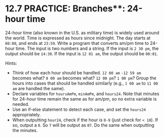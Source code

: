 # 12.7 PRACTICE: Branches**: 24-hour time
24-hour time (also known in the U.S. as military time) is widely used around the world. Time is expressed as hours since midnight. The day starts at `00:00`, and ends at `23:59`. Write a program that converts am/pm time to 24-hour time. The input is two numbers and a string. If the input is `2 30 pm`, the output should be `14:30`. If the input is `12 01 am`, the output should be `00:01`.

Hints:
* Think of how each hour should be handled. `12 00 am` `-12 59 am` becomes what? `8 00 am` becomes what? `12 00 pm`? `1 00 pm`? Group the hours into cases that should be handled similarly (e.g., `1 00 am` to `11 00 am` are handled the same).
* Declare variables for `hoursAmPm`, `minAmPm`, and `hours24`. Note that minutes for 24-hour time remain the same as for am/pm, so no extra variable is needed.
* Use an if-else statement to detect each case, and set the `hours24` appropriately.
* When outputting `hour24`, check if the hour is `0-9` (just check for `< 10`). If so, output a `0`. So `7` will be output as `07`. Do the same when outputting the minutes.